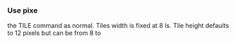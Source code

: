 

### Use pixe

the TILE command as normal. Tiles width is fixed at 8 ls. Tile height defaults to 12 pixels but can be from 8 to